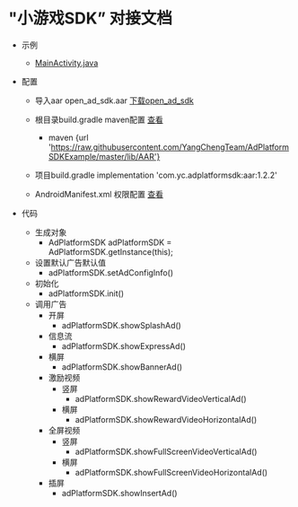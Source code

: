 # "小游戏SDK” 对接文档


- 示例
   -  [MainActivity.java](https://github.com/YangChengTeam/AdPlatformSDKExample/blob/master/app/src/main/java/com/yc/adplatformsdkexample/MainActivity.java)

- 配置
  - 导入aar open_ad_sdk.aar  [下载open_ad_sdk](https://github.com/YangChengTeam/AdPlatformSDKExample/blob/master/app/libs/open_ad_sdk.aar)
  - 根目录build.gradle maven配置  [查看](https://github.com/YangChengTeam/AdPlatformSDKExample/blob/master/build.gradle)
    -   maven {url 'https://raw.githubusercontent.com/YangChengTeam/AdPlatformSDKExample/master/lib/AAR'}

  - 项目build.gradle  implementation 'com.yc.adplatformsdk:aar:1.2.2'  
  - AndroidManifest.xml 权限配置  [查看](https://github.com/YangChengTeam/AdPlatformSDKExample/blob/master/app/src/main/AndroidManifest.xml)

- 代码
   -  生成对象 
      - AdPlatformSDK adPlatformSDK = AdPlatformSDK.getInstance(this);
   -  设置默认广告默认值
      - adPlatformSDK.setAdConfigInfo()
   -  初始化 
      - adPlatformSDK.init()
   -  调用广告
      - 开屏 
         - adPlatformSDK.showSplashAd()
      - 信息流
         - adPlatformSDK.showExpressAd()
      - 横屏
         - adPlatformSDK.showBannerAd()
      - 激励视频  
         - 竖屏
             - adPlatformSDK.showRewardVideoVerticalAd()
         - 横屏
             - adPlatformSDK.showRewardVideoHorizontalAd()
      - 全屏视频  
         - 竖屏
             - adPlatformSDK.showFullScreenVideoVerticalAd()
         - 横屏
             - adPlatformSDK.showFullScreenVideoHorizontalAd()
      - 插屏 
         - adPlatformSDK.showInsertAd()
